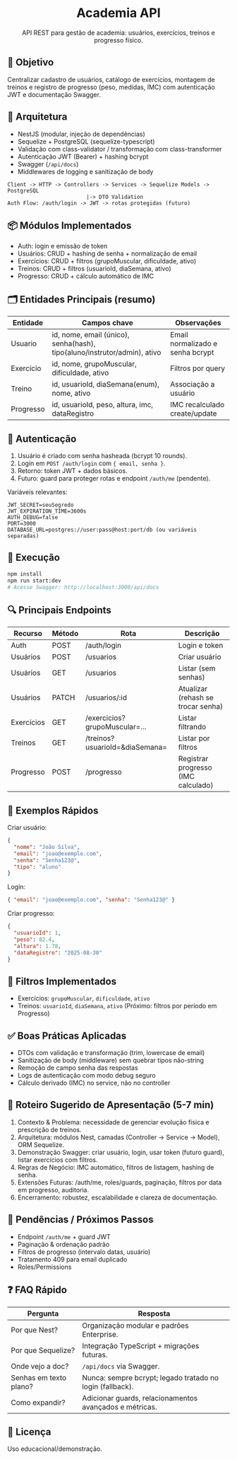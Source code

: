 <h1 align="center">Academia API</h1>
<p align="center">API REST para gestão de academia: usuários, exercícios, treinos e progresso físico.</p>

## 🎯 Objetivo
Centralizar cadastro de usuários, catálogo de exercícios, montagem de treinos e registro de progresso (peso, medidas, IMC) com autenticação JWT e documentação Swagger.

## 🧱 Arquitetura
- NestJS (modular, injeção de dependências)
- Sequelize + PostgreSQL (sequelize-typescript)
- Validação com class-validator / transformação com class-transformer
- Autenticação JWT (Bearer) + hashing bcrypt
- Swagger (`/api/docs`)
- Middlewares de logging e sanitização de body

```
Client -> HTTP -> Controllers -> Services -> Sequelize Models -> PostgreSQL
                         |-> DTO Validation
Auth Flow: /auth/login -> JWT -> rotas protegidas (futuro)
```

## 📦 Módulos Implementados
- Auth: login e emissão de token
- Usuários: CRUD + hashing de senha + normalização de email
- Exercícios: CRUD + filtros (grupoMuscular, dificuldade, ativo)
- Treinos: CRUD + filtros (usuarioId, diaSemana, ativo)
- Progresso: CRUD + cálculo automático de IMC

## 🗂 Entidades Principais (resumo)
| Entidade   | Campos chave | Observações |
|------------|--------------|-------------|
| Usuario    | id, nome, email (único), senha(hash), tipo(aluno/instrutor/admin), ativo | Email normalizado e senha bcrypt |
| Exercício  | id, nome, grupoMuscular, dificuldade, ativo | Filtros por query |
| Treino     | id, usuarioId, diaSemana(enum), nome, ativo | Associação a usuário |
| Progresso  | id, usuarioId, peso, altura, imc, dataRegistro | IMC recalculado create/update |

## 🔐 Autenticação
1. Usuário é criado com senha hasheada (bcrypt 10 rounds).
2. Login em `POST /auth/login` com `{ email, senha }`.
3. Retorno: token JWT + dados básicos.
4. Futuro: guard para proteger rotas e endpoint `/auth/me` (pendente).

Variáveis relevantes:
```
JWT_SECRET=seuSegredo
JWT_EXPIRATION_TIME=3600s
AUTH_DEBUG=false
PORT=3000
DATABASE_URL=postgres://user:pass@host:port/db (ou variáveis separadas)
```

## 🚀 Execução
```bash
npm install
npm run start:dev
# Acesse Swagger: http://localhost:3000/api/docs
```

## 🔍 Principais Endpoints
| Recurso | Método | Rota | Descrição |
|---------|--------|------|-----------|
| Auth    | POST   | /auth/login | Login e token |
| Usuários| POST   | /usuarios | Criar usuário |
| Usuários| GET    | /usuarios | Listar (sem senhas) |
| Usuários| PATCH  | /usuarios/:id | Atualizar (rehash se trocar senha) |
| Exercícios | GET | /exercicios?grupoMuscular=... | Listar filtrando |
| Treinos | GET | /treinos?usuarioId=&diaSemana= | Listar por filtros |
| Progresso | POST | /progresso | Registrar progresso (IMC calculado) |

## 🧪 Exemplos Rápidos
Criar usuário:
```json
{
  "nome": "João Silva",
  "email": "joao@exemplo.com",
  "senha": "Senha123@",
  "tipo": "aluno"
}
```
Login:
```json
{ "email": "joao@exemplo.com", "senha": "Senha123@" }
```
Criar progresso:
```json
{
  "usuarioId": 1,
  "peso": 82.4,
  "altura": 1.78,
  "dataRegistro": "2025-08-30"
}
```

## 🔎 Filtros Implementados
- Exercícios: `grupoMuscular`, `dificuldade`, `ativo`
- Treinos: `usuarioId`, `diaSemana`, `ativo`
(Próximo: filtros por período em Progresso)

## ✅ Boas Práticas Aplicadas
- DTOs com validação e transformação (trim, lowercase de email)
- Sanitização de body (middleware) sem quebrar tipos não-string
- Remoção de campo senha das respostas
- Logs de autenticação com modo debug seguro
- Cálculo derivado (IMC) no service, não no controller

## 🧭 Roteiro Sugerido de Apresentação (5-7 min)
1. Contexto & Problema: necessidade de gerenciar evolução física e prescrição de treinos.
2. Arquitetura: módulos Nest, camadas (Controller -> Service -> Model), ORM Sequelize.
3. Demonstração Swagger: criar usuário, login, usar token (futuro guard), listar exercícios com filtros.
4. Regras de Negócio: IMC automático, filtros de listagem, hashing de senha.
5. Extensões Futuras: /auth/me, roles/guards, paginação, filtros por data em progresso, auditoria.
6. Encerramento: robustez, escalabilidade e clareza de documentação.

## 📝 Pendências / Próximos Passos
- Endpoint `/auth/me` + guard JWT
- Paginação & ordenação padrão
- Filtros de progresso (intervalo datas, usuário)
- Tratamento 409 para email duplicado
- Roles/Permissions

## ❓ FAQ Rápido
| Pergunta | Resposta |
|----------|----------|
| Por que Nest? | Organização modular e padrões Enterprise. |
| Por que Sequelize? | Integração TypeScript + migrações futuras. |
| Onde vejo a doc? | `/api/docs` via Swagger. |
| Senhas em texto plano? | Nunca: sempre bcrypt; legado tratado no login (fallback). |
| Como expandir? | Adicionar guards, relacionamentos avançados e métricas. |

## 🧾 Licença
Uso educacional/demonstração.
